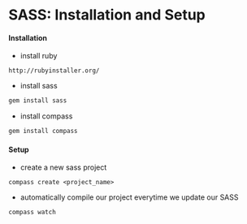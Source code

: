 # SASS: Installation and Setup
#### Installation
- install ruby
```
http://rubyinstaller.org/
```
- install sass
```ruby
gem install sass
```
- install compass
```ruby
gem install compass
```

#### Setup
- create a new sass project
```
compass create <project_name>
```
- automatically compile our project everytime we update our SASS
```
compass watch
```
